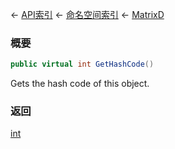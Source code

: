 ← [API索引](Api-Index) ← [命名空间索引](Namespace-Index) ← [MatrixD](VRageMath.MatrixD)

### 概要

```csharp
public virtual int GetHashCode()
```

Gets the hash code of this object.

### 返回

[int](https://docs.microsoft.com/en-us/dotnet/api/System.Int32?view=netframework-4.6)

